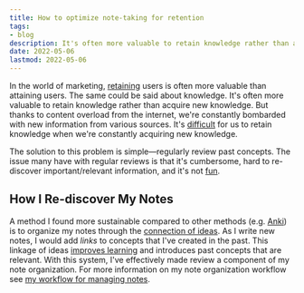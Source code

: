 ```yaml
---
title: How to optimize note-taking for retention
tags:
- blog
description: It's often more valuable to retain knowledge rather than acquire new knowledge. But thanks to content overload from the internet, we're constantly bombarded with new information from various sources. It's extremely difficult for us to retain knowledge when we're constantly acquiring new knowledge.
date: 2022-05-06
lastmod: 2022-05-06
---
```


In the world of marketing, [retaining](../notes/retention%20is%20often%20more%20valuable%20than%20the%20acquisition.md) users is often more valuable than attaining users. The same could be said about knowledge. It's often more valuable to retain knowledge rather than acquire new knowledge. But thanks to content overload from the internet, we're constantly bombarded with new information from various sources. It's [difficult](../notes/clutter%20slows%20us%20down.md) for us to retain knowledge when we're constantly acquiring new knowledge.

The solution to this problem is simple—regularly review past concepts. The issue many have with regular reviews is that it's cumbersome, hard to re-discover important/relevant information, and it's not [fun](../notes/fun%20is%20a%20powerful%20motivator.md). 

## How I Re-discover My Notes

A method I found more sustainable compared to other methods (e.g. [Anki](https://apps.ankiweb.net/)) is to organize my notes through the [connection of ideas](../notes/connecting%20ideas%20is%20powerful.md). As I write new notes, I would add *links* to concepts that I've created in the past. This linkage of ideas [improves learning](../notes/connecting%20ideas%20improves%20learning.md) and introduces past concepts that are relevant. With this system, I've effectively made review a component of my note organization. For more information on my note organization workflow see [my workflow for managing notes](manage-notes-with-a-simple-workflow.md).

